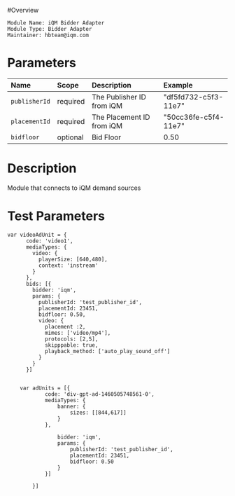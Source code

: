#Overview

```
Module Name: iQM Bidder Adapter
Module Type: Bidder Adapter
Maintainer: hbteam@iqm.com
```

# Parameters

| Name          | Scope    | Description               | Example              |
| :------------ | :------- | :------------------------ | :------------------- |
| `publisherId` | required | The Publisher ID from iQM | "df5fd732-c5f3-11e7" |
| `placementId` | required | The Placement ID from iQM | "50cc36fe-c5f4-11e7" |
| `bidfloor`    | optional | Bid Floor                 | 0.50                 |

# Description

Module that connects to iQM demand sources

# Test Parameters
```
var videoAdUnit = {
      code: 'video1',
      mediaTypes: {
        video: {
          playerSize: [640,480],
          context: 'instream'
        }
      },
      bids: [{
        bidder: 'iqm',
        params: {
          publisherId: 'test_publisher_id',
          placementId: 23451,
          bidfloor: 0.50,
          video: {
            placement :2,
            mimes: ['video/mp4'],
            protocols: [2,5],
            skipppable: true,
            playback_method: ['auto_play_sound_off']
          }
        }
      }]
      
  
    var adUnits = [{
            code: 'div-gpt-ad-1460505748561-0',
            mediaTypes: {
                banner: {
                    sizes: [[844,617]]
                }
            },
           
                bidder: 'iqm',
                params: {
                    publisherId: 'test_publisher_id',
                    placementId: 23451,
                    bidfloor: 0.50
                }
            }]

        }]
```

